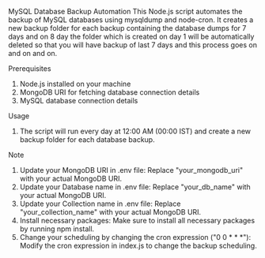 MySQL Database Backup Automation
This Node.js script automates the backup of MySQL databases using mysqldump and node-cron. It creates a new backup folder for each backup containing the database dumps for 7 days and on 8 day the folder which is created on day 1 will be automatically deleted so that you will have backup of last 7 days and this process goes on and on and on.

Prerequisites
1. Node.js installed on your machine
2. MongoDB URI for fetching database connection details
3. MySQL database connection details

Usage
1. The script will run every day at 12:00 AM (00:00 IST) and create a new backup folder for each database backup.

Note
1. Update your MongoDB URI in .env file: Replace "your_mongodb_uri" with your actual MongoDB URI.
2. Update your Database name in .env file: Replace "your_db_name" with your actual MongoDB URI.
3. Update your Collection name in .env file: Replace "your_collection_name" with your actual MongoDB URI.
4. Install necessary packages: Make sure to install all necessary packages by running npm install.
5. Change your scheduling by changing the cron expression ("0 0 * * *"): Modify the cron expression in index.js to change the backup scheduling.
